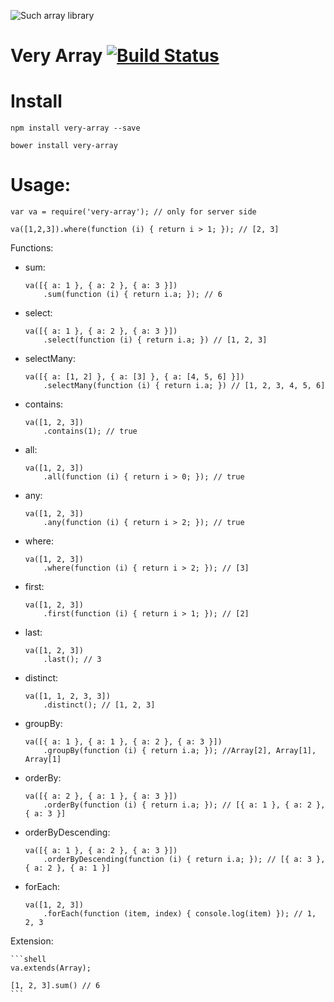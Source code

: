 ![Such array library](https://raw.github.com/nescalante/very-array/master/resources/such-dog.jpg)

# Very Array [![Build Status](https://travis-ci.org/nescalante/very-array.svg?branch=master)](https://travis-ci.org/nescalante/very-array)

# Install

```shell
npm install very-array --save

bower install very-array
```

# Usage:

```shell
var va = require('very-array'); // only for server side

va([1,2,3]).where(function (i) { return i > 1; }); // [2, 3]
```

Functions:
* sum: 

    ```shell
    va([{ a: 1 }, { a: 2 }, { a: 3 }])
        .sum(function (i) { return i.a; }); // 6
    ```
    
* select: 
 
    ```shell
    va([{ a: 1 }, { a: 2 }, { a: 3 }])
        .select(function (i) { return i.a; }) // [1, 2, 3]
    ```

* selectMany: 

    ```shell
    va([{ a: [1, 2] }, { a: [3] }, { a: [4, 5, 6] }])
        .selectMany(function (i) { return i.a; }) // [1, 2, 3, 4, 5, 6]
    ```
    
* contains: 

    ```shell
    va([1, 2, 3])
        .contains(1); // true
    ```
    
* all: 

    ```shell
    va([1, 2, 3])
        .all(function (i) { return i > 0; }); // true
    ```
    
* any: 

    ```shell
    va([1, 2, 3])
        .any(function (i) { return i > 2; }); // true
    ```
    
* where: 

    ```shell
    va([1, 2, 3])
        .where(function (i) { return i > 2; }); // [3]
    ```
    
* first: 
    
    ```shell
    va([1, 2, 3])
        .first(function (i) { return i > 1; }); // [2]
    ```

* last: 
 
    ```shell
    va([1, 2, 3])
        .last(); // 3
    ```

* distinct: 
 
    ```shell
    va([1, 1, 2, 3, 3])
        .distinct(); // [1, 2, 3]
    ```

* groupBy: 
 
    ```shell
    va([{ a: 1 }, { a: 1 }, { a: 2 }, { a: 3 }])
        .groupBy(function (i) { return i.a; }); //Array[2], Array[1], Array[1]
    ```

* orderBy: 

    ```shell
    va([{ a: 2 }, { a: 1 }, { a: 3 }])
        .orderBy(function (i) { return i.a; }); // [{ a: 1 }, { a: 2 }, { a: 3 }]
    ```
    
* orderByDescending: 

    ```shell
    va([{ a: 1 }, { a: 2 }, { a: 3 }])
        .orderByDescending(function (i) { return i.a; }); // [{ a: 3 }, { a: 2 }, { a: 1 }]
    ```
    
* forEach: 

    ```shell
    va([1, 2, 3])
        .forEach(function (item, index) { console.log(item) }); // 1, 2, 3
    ```

Extension:

    ```shell
    va.extends(Array);

    [1, 2, 3].sum() // 6
    ```